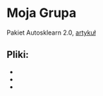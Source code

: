 # Moja Grupa

Pakiet Autosklearn 2.0, <a href="https://github.com/MI2-Education/2022L-WB-AutoML/blob/main/projects/Moja%20grupa/moja_grupa_Artykul.pdf">artykuł</a>

Pliki:
-
-
-
-
